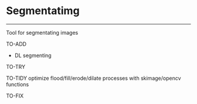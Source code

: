 # Segmentatimg
---
Tool for segmentating images

TO-ADD
- DL segmenting

TO-TRY

TO-TIDY
optimize flood/fill/erode/dilate processes with skimage/opencv functions

TO-FIX